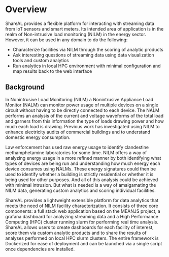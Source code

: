 # Overview

ShareAL provides a flexible platform for interacting with streaming data from IoT sensors and smart meters. Its intended area of
application is in the realm of Non-intrusive load monitoring (NILM) in the energy sector. However, it can be used in any domain
to do the following:

- Characterize facilities via NILM through the scoring of analytic products
- Ask interesting questions of streaming data using data visualization tools and custom analytics
- Run analytics in local HPC environment with minimal configuration and map results back to the web interface 

## Background

In Nonintrusive Load Monitoring (NILM) a Nonintrusive Appliance Load Monitor (NALM) can monitor power usage of multiple devices on a single circuit without having to be directly connected to each device. The NALM performs an analysis of the current and voltage waveforms of the total load and garners from this information the type of loads drawing power and how much each load is drawing. Previous work has investigated using NILM to enhance electricity audits of commercial buildings and to understand domestic energy consumption. 

Law enforcement has used raw energy usage to identify clandestine methamphetamine laboratories for some time. NILM offers a way of analyzing energy usage in a more refined manner by both identifying what types of devices are being run and understanding how much energy each device consumes using NALMs. These energy signatures could then be used to identify whether a building is strictly residential or whether it is being used for other purposes. And all of this analysis could be achieved with minimal intrusion. But what is needed is a way of amalgamating the NILM data, generating custom analytics and scoring individual facilities. 

ShareAL provides a lightweight extensible platform for data analytics that meets the need of NILM facility characterization. It consists of three core components: a full stack web application based on the MEANJS project, a grafana dashboard for analyzing streaming data and a High Performance Computing (HPC) cluster running slurm for performing real time analysis. ShareAL allows users to create dashboards for each facility of interest, score them via custom analytic products and to share the results of analyses performed on local HPC slurm clusters. The entire framework is Dockerized for ease of deployment and can be launched via a single script once dependencies are installed. 